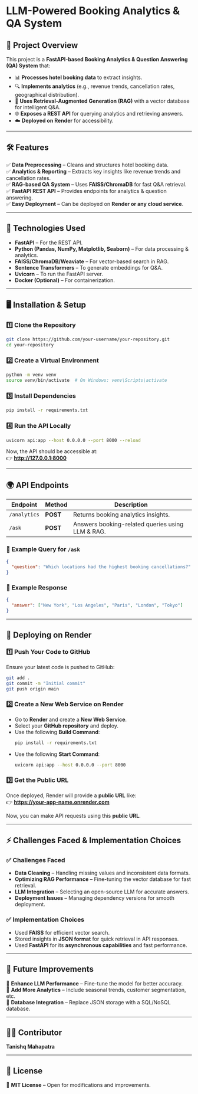 # LLM-Powered Booking Analytics & QA System

## 🚀 Project Overview  
This project is a **FastAPI-based Booking Analytics & Question Answering (QA) System** that:  
- 📊 **Processes hotel booking data** to extract insights.  
- 🔍 **Implements analytics** (e.g., revenue trends, cancellation rates, geographical distribution).  
- 🤖 **Uses Retrieval-Augmented Generation (RAG)** with a vector database for intelligent Q&A.  
- 🌐 **Exposes a REST API** for querying analytics and retrieving answers.  
- ☁️ **Deployed on Render** for accessibility.  

---

## 🛠️ Features  
✅ **Data Preprocessing** – Cleans and structures hotel booking data.  
✅ **Analytics & Reporting** – Extracts key insights like revenue trends and cancellation rates.  
✅ **RAG-based QA System** – Uses **FAISS/ChromaDB** for fast Q&A retrieval.  
✅ **FastAPI REST API** – Provides endpoints for analytics & question answering.  
✅ **Easy Deployment** – Can be deployed on **Render or any cloud service**.  

---

## 📌 Technologies Used  
- **FastAPI** – For the REST API.  
- **Python (Pandas, NumPy, Matplotlib, Seaborn)** – For data processing & analytics.  
- **FAISS/ChromaDB/Weaviate** – For vector-based search in RAG.  
- **Sentence Transformers** – To generate embeddings for Q&A.  
- **Uvicorn** – To run the FastAPI server.  
- **Docker (Optional)** – For containerization.  

---

## 🖥️ Installation & Setup  

### 1️⃣ Clone the Repository  
```bash
git clone https://github.com/your-username/your-repository.git
cd your-repository
```

### 2️⃣ Create a Virtual Environment  
```bash
python -m venv venv
source venv/bin/activate  # On Windows: venv\Scripts\activate
```

### 3️⃣ Install Dependencies  
```bash
pip install -r requirements.txt
```

### 4️⃣ Run the API Locally  
```bash
uvicorn api:app --host 0.0.0.0 --port 8000 --reload
```
Now, the API should be accessible at:  
👉 **http://127.0.0.1:8000**

---

## 🌍 API Endpoints  

| Endpoint   | Method | Description |
|------------|--------|-------------|
| `/analytics` | **POST** | Returns booking analytics insights. |
| `/ask` | **POST** | Answers booking-related queries using LLM & RAG. |

### 🔹 Example Query for `/ask`
```json
{
  "question": "Which locations had the highest booking cancellations?"
}
```

### 🔹 Example Response
```json
{
  "answer": ["New York", "Los Angeles", "Paris", "London", "Tokyo"]
}
```

---

## 🚀 Deploying on Render  

### 1️⃣ Push Your Code to GitHub  
Ensure your latest code is pushed to GitHub:  
```bash
git add .
git commit -m "Initial commit"
git push origin main
```

### 2️⃣ Create a New Web Service on Render  
- Go to **Render** and create a **New Web Service**.
- Select your **GitHub repository** and deploy.
- Use the following **Build Command**:
  ```bash
  pip install -r requirements.txt
  ```
- Use the following **Start Command**:
  ```bash
  uvicorn api:app --host 0.0.0.0 --port 8000
  ```

### 3️⃣ Get the Public URL  
Once deployed, Render will provide a **public URL** like:  
👉 **https://your-app-name.onrender.com**  

Now, you can make API requests using this **public URL**.

---

## ⚡ Challenges Faced & Implementation Choices  

### ✅ Challenges Faced  
- **Data Cleaning** – Handling missing values and inconsistent data formats.  
- **Optimizing RAG Performance** – Fine-tuning the vector database for fast retrieval.  
- **LLM Integration** – Selecting an open-source LLM for accurate answers.  
- **Deployment Issues** – Managing dependency versions for smooth deployment.  

### ✅ Implementation Choices  
- Used **FAISS** for efficient vector search.  
- Stored insights in **JSON format** for quick retrieval in API responses.  
- Used **FastAPI** for its **asynchronous capabilities** and fast performance.  

---

## 🔮 Future Improvements  
🚀 **Enhance LLM Performance** – Fine-tune the model for better accuracy.  
🚀 **Add More Analytics** – Include seasonal trends, customer segmentation, etc.  
🚀 **Database Integration** – Replace JSON storage with a SQL/NoSQL database.  

---

## 👨‍💻 Contributor  
**Tanishq Mahapatra**  

---

## 📝 License  
📜 **MIT License** – Open for modifications and improvements.  
